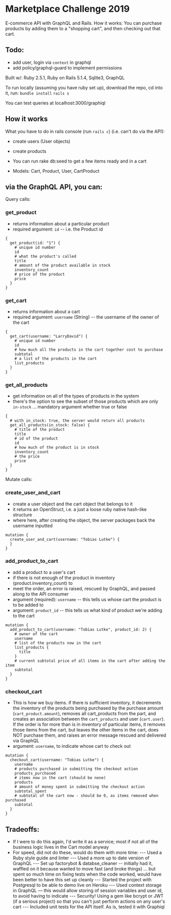 # Marketplace Challenge 2019


E-commerce API with GraphQL and Rails. How it works: You can purchase products by adding them to a "shopping cart", and then checking out that cart.

## Todo:
- add user, login via `context` in graphql
- add policy/graphql-guard to implement permissions

Built w/: Ruby 2.5.1, Ruby on Rails 5.1.4, Sqlite3, GraphQL

To run locally (assuming you have ruby set up), download the repo, cd into it, run:
`bundle install`
`rails s`

You can test queries at localhost:3000/graphiql


## How it works

What you have to do in rails console (run `rails c`) (i.e. can't do via the API):
- create users (User objects)
- create products
- You can run rake db:seed to get a few items ready and in a cart

- Models: Cart, Product, User, CartProduct

## via the GraphQL API, you can:

Query calls:

### get_product
- returns information about a particular product
- required argument: `id` -- i.e. the Product id

```
{
  get_product(id: "1") {
    # unique id number
    id
    # what the product's called
    title
    # amount of the product available in stock
    inventory_count
    # price of the product
    price
  }
}
```

### get_cart
- returns information about a cart
- required argument: `username` (String) -- the username of the owner of the cart

```
{
  get_cart(username: "LarryDavid") {
    # unique id number
    id
    # how much all the products in the cart together cost to purchase
    subtotal
    # a list of the products in the cart
    list_products
  }
}
```

### get_all_products
- get information on all of the types of products in the system
- there's the option to see the subset of those products which are only `in-stock` ... mandatory argument whether true or false
```
{
  # with in_stock: true, the server would return all products
  get_all_products(in_stock: false) {
    # title of the product
    title
    # id of the product
    id
    # how much of the product is in stock
    inventory_count
    # the price
    price
  }
}
```

Mutate calls:

### create_user_and_cart
- create a user object and the cart object that belongs to it
- it returns an OpenStruct, i.e. a just a loose ruby native hash-like structure
- where here, after creating the object, the server packages back the username inputted

```
mutation {
  create_user_and_cart(username: "Tobias Lutke") {
  }
}
```

### add_product_to_cart
- add a product to a user's cart
- if there is not enough of the product in inventory (product.inventory_count) to
- meet the order, an error is raised, rescued by GraphQL, and passed along to the API consumer
- argument (required): `username` -- this tells us whose cart the product is to be added to
- argument: `product_id` -- this tells us what kind of product we're adding to the cart

```
mutation {
  add_product_to_cart(username: "Tobias Lutke", product_id: 2) {
    # owner of the cart
    username
    # list of the products now in the cart
    list_products {
      title
    }
    # current subtotal price of all items in the cart after adding the item
    subtotal
  }
}
```

### checkout_cart
- This is how we buy items. if there is sufficient inventory, it decrements the inventory of the products being purchased by the purchase amount (`cart_product.amount`), removes all cart_products from the part, and creates an association between the `cart_products` and user (`cart.user`). If the order is for more than is in inventory of particular items, it removes those items from the cart, but leaves the other items in the cart, does NOT purchase them, and raises an error message rescued and delivered via GraphQL
- argument: `username`, to indicate whose cart to check out
```
mutation {
  checkout_cart(username: "Tobias Lutke") {
    username
    # products purchased in submitting the checkout action
    products_purchased
    # items now in the cart (should be none)
    products
    # amount of money spent in submitting the checkout action
    subtotal_spent
    # subtotal of the cart now - should be 0, as items removed when purchased
    subtotal
  }
}
```
## Tradeoffs:
- If I were to do this again, I'd write it as a service; most if not all of the business logic lives in the Cart model anyway
- For speed, did not do these, would do them with more time:
--- Used a Ruby style guide and linter
--- Used a more up to date version of GraphQL
--- Set up factorybot & databse_cleaner -- initially had it, waffled on it because wanted to move fast (and broke things) ... but spent so much time on fixing tests when the code worked, would have been better to have this set up cleanly
--- Started the project with Postgresql to be able to demo live on Heroku
--- Used context storage in GraphQL –– this would allow storing of session variables and user id, to avoid having to indicate
--- Security! Using a gem like bcrypt or JWT (if a serious project) so that you can't just perform actions on any user's cart
--- Included unit tests for the API itself. As is, tested it with Graphiql
